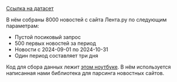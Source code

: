 [Ссылка на датасет](https://disk.yandex.ru/d/ycQTzrq_9Y1cyg)

В нём собраны 8000 новостей с сайта Лента.ру по следующим параметрам:
- Пустой посиковый запрос
- 500 первых новостей за период
- Новости с 2024-09-01 по 2024-10-31
- Один период составляет три дня

Код для сбора данных лежит [этом ноутбуке](https://github.com/CrazyBadRedCat/ReputationRadar/blob/main/notebooks/data_collection.ipynb). В нём используется написанная нами библиотека для парсинга новостных сайтов.
